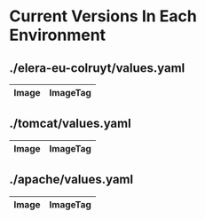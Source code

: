 # Current Versions In Each Environment
## ./elera-eu-colruyt/values.yaml
| Image | ImageTag |
|-------|----------|
## ./tomcat/values.yaml
| Image | ImageTag |
|-------|----------|
## ./apache/values.yaml
| Image | ImageTag |
|-------|----------|

